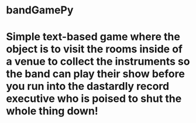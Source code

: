 # bandGamePy
# Simple text-based game where the object is to visit the rooms inside of a venue to collect the instruments so the band can play their show before you run into the dastardly record executive who is poised to shut the whole thing down!